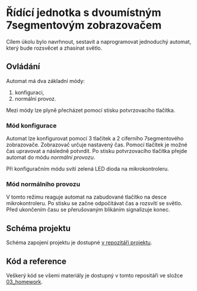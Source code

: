 # Řídící jednotka s dvoumístným 7segmentovým zobrazovačem

Cílem úkolu bylo navrhnout, sestavit a naprogramovat jednoduchý automat, který bude rozsvěcet a zhasínat světlo.

## Ovládání

Automat má dva základní módy:

1. konfiguraci,
2. normální provoz.

Mezi módy lze plyně přecházet pomocí stisku potvrzovacího tlačítka.

### Mód konfigurace

Automat lze konfigurovat pomocí 3 tlačítek a 2 ciferního 7segmentového zobrazovače. Zobrazovač určuje nastavený čas. Pomocí tlačítek je možné čas upravovat a následně potvrdit. Po stisku potvrzovacího tlačítka přejde automat do módu *normální provozu*. 

Při konfiguračním módu svítí zelená LED dioda na mikrokontroleru. 

### Mód normálního provozu

V tomto režimu reaguje automat na zabudované tlačítko na desce mikrokontroleru. Po stisku se začne odpočítávat čas a rozsvítí se světlo. Před ukončením času se přerušovaným blikáním signalizuje konec. 

## Schéma projektu

Schéma zapojení projektu je dostupné [v repozitáři projektu](https://github.com/petrkucerak/NVS/blob/main/classes/03_homework/schema/schema.pdf). 

## Kód a reference

Veškerý kód se všemi materiály je dostupný v tomto repositáři ve složce [03_homework](https://github.com/petrkucerak/NVS/tree/main/classes/03_homework). 

